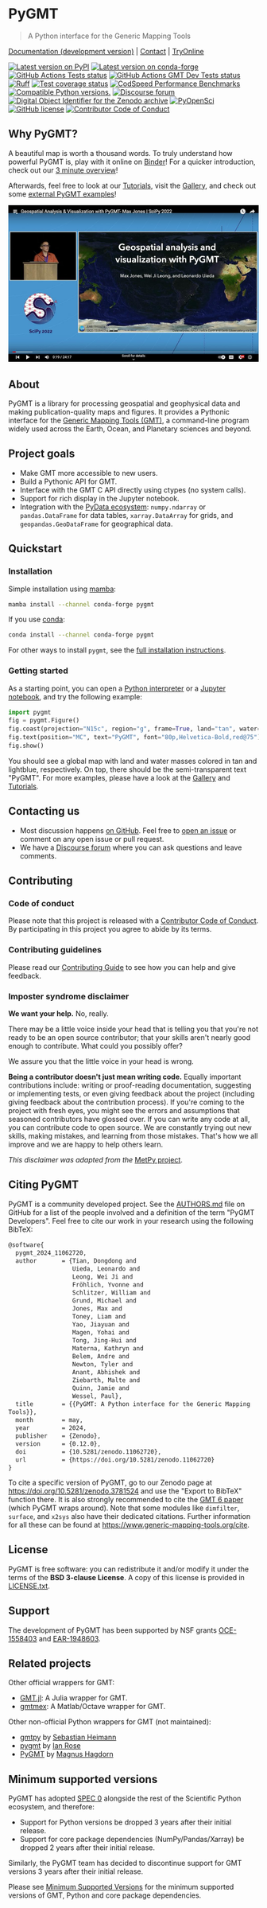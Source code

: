 # PyGMT

> A Python interface for the Generic Mapping Tools

[Documentation (development version)](https://www.pygmt.org/dev) | [Contact](https://forum.generic-mapping-tools.org) | [TryOnline](https://github.com/GenericMappingTools/try-gmt)

[![Latest version on PyPI](http://img.shields.io/pypi/v/pygmt.svg?style=flat-square)](https://pypi.python.org/pypi/pygmt)
[![Latest version on conda-forge](https://img.shields.io/conda/v/conda-forge/pygmt?style=flat-square)](https://anaconda.org/conda-forge/pygmt)
[![GitHub Actions Tests status](https://github.com/GenericMappingTools/pygmt/workflows/Tests/badge.svg)](https://github.com/GenericMappingTools/pygmt/actions/workflows/ci_tests.yaml)
[![GitHub Actions GMT Dev Tests status](https://github.com/GenericMappingTools/pygmt/workflows/GMT%20Dev%20Tests/badge.svg)](https://github.com/GenericMappingTools/pygmt/actions/workflows/ci_tests_dev.yaml)
[![Ruff](https://img.shields.io/endpoint?url=https://raw.githubusercontent.com/astral-sh/ruff/main/assets/badge/v2.json)](https://github.com/astral-sh/ruff)
[![Test coverage status](https://codecov.io/gh/GenericMappingTools/pygmt/branch/main/graph/badge.svg?token=78Fu4EWstx)](https://app.codecov.io/gh/GenericMappingTools/pygmt)
[![CodSpeed Performance Benchmarks](https://img.shields.io/endpoint?url=https://codspeed.io/badge.json)](https://codspeed.io/GenericMappingTools/pygmt)
[![Compatible Python versions.](https://img.shields.io/pypi/pyversions/pygmt.svg?style=flat-square)](https://pypi.python.org/pypi/pygmt)
[![Discourse forum](https://img.shields.io/discourse/status?label=forum&server=https%3A%2F%2Fforum.generic-mapping-tools.org%2F&style=flat-square)](https://forum.generic-mapping-tools.org)
[![Digital Object Identifier for the Zenodo archive](https://zenodo.org/badge/DOI/10.5281/3781524.svg)](https://doi.org/10.5281/zenodo.3781524)
[![PyOpenSci](https://tinyurl.com/y22nb8up)](https://github.com/pyOpenSci/software-review/issues/43)
[![GitHub license](https://img.shields.io/github/license/GenericMappingTools/pygmt?style=flat-square)](https://github.com/GenericMappingTools/pygmt/blob/main/LICENSE.txt)
[![Contributor Code of Conduct](https://img.shields.io/badge/Contributor%20Covenant-v2.1%20adopted-ff69b4.svg)](CODE_OF_CONDUCT.md)

<!-- doc-index-start-after -->

## Why PyGMT?

A beautiful map is worth a thousand words. To truly understand how powerful PyGMT is, play with it online on
[Binder](https://github.com/GenericMappingTools/try-gmt)! For a quicker introduction, check out our
[3 minute overview](https://youtu.be/4iPnITXrxVU)!

Afterwards, feel free to look at our [Tutorials](https://www.pygmt.org/latest/tutorials), visit the
[Gallery](https://www.pygmt.org/latest/gallery), and check out some
[external PyGMT examples](https://www.pygmt.org/latest/external_resources.html)!

![Quick Introduction to PyGMT YouTube Video](doc/_static/scipy2022-youtube-thumbnail.jpg)

## About

PyGMT is a library for processing geospatial and geophysical data and making publication-quality
maps and figures. It provides a Pythonic interface for the
[Generic Mapping Tools (GMT)](https://github.com/GenericMappingTools/gmt), a command-line program
widely used across the Earth, Ocean, and Planetary sciences and beyond.

## Project goals

- Make GMT more accessible to new users.
- Build a Pythonic API for GMT.
- Interface with the GMT C API directly using ctypes (no system calls).
- Support for rich display in the Jupyter notebook.
- Integration with the [PyData ecosystem](https://pydata.org/): `numpy.ndarray` or `pandas.DataFrame` for
  data tables, `xarray.DataArray` for grids, and `geopandas.GeoDataFrame` for geographical data.

## Quickstart

### Installation

Simple installation using [mamba](https://mamba.readthedocs.org/):

```bash
mamba install --channel conda-forge pygmt
```

If you use [conda](https://docs.conda.io/projects/conda/en/latest/user-guide/index.html):

```bash
conda install --channel conda-forge pygmt
```

For other ways to install `pygmt`, see the [full installation instructions](https://www.pygmt.org/latest/install.html).

### Getting started

As a starting point, you can open a [Python interpreter](https://docs.python.org/3/tutorial/interpreter.html)
or a [Jupyter notebook](https://docs.jupyter.org/en/latest/running.html), and try the following example:

``` python
import pygmt
fig = pygmt.Figure()
fig.coast(projection="N15c", region="g", frame=True, land="tan", water="lightblue")
fig.text(position="MC", text="PyGMT", font="80p,Helvetica-Bold,red@75")
fig.show()
```

You should see a global map with land and water masses colored in tan and lightblue, respectively. On top,
there should be the semi-transparent text "PyGMT". For more examples, please have a look at the
[Gallery](https://www.pygmt.org/latest/gallery/index.html) and
[Tutorials](https://www.pygmt.org/latest/tutorials/index.html).

## Contacting us

- Most discussion happens [on GitHub](https://github.com/GenericMappingTools/pygmt).
  Feel free to [open an issue](https://github.com/GenericMappingTools/pygmt/issues/new) or comment on any open
  issue or pull request.
- We have a [Discourse forum](https://forum.generic-mapping-tools.org/c/questions/pygmt-q-a) where you can ask
  questions and leave comments.

## Contributing

### Code of conduct

Please note that this project is released with a
[Contributor Code of Conduct](https://github.com/GenericMappingTools/.github/blob/main/CODE_OF_CONDUCT.md).
By participating in this project you agree to abide by its terms.

### Contributing guidelines

Please read our [Contributing Guide](https://github.com/GenericMappingTools/pygmt/blob/main/CONTRIBUTING.md)
to see how you can help and give feedback.

### Imposter syndrome disclaimer

**We want your help.** No, really.

There may be a little voice inside your head that is telling you that you're not ready to be an open source
contributor; that your skills aren't nearly good enough to contribute. What could you possibly offer?

We assure you that the little voice in your head is wrong.

**Being a contributor doesn't just mean writing code.** Equally important contributions include: writing or
proof-reading documentation, suggesting or implementing tests, or even giving feedback about the project
(including giving feedback about the contribution process). If you're coming to the project with fresh eyes,
you might see the errors and assumptions that seasoned contributors have glossed over. If you can write any
code at all, you can contribute code to open source. We are constantly trying out new skills, making mistakes,
and learning from those mistakes. That's how we all improve and we are happy to help others learn.

*This disclaimer was adapted from the* [MetPy project](https://github.com/Unidata/MetPy).

## Citing PyGMT

PyGMT is a community developed project. See the
[AUTHORS.md](https://github.com/GenericMappingTools/pygmt/blob/main/AUTHORS.md) file on GitHub for a list of
the people involved and a definition of the term "PyGMT Developers". Feel free to cite our work in your
research using the following BibTeX:

```
@software{
  pygmt_2024_11062720,
  author       = {Tian, Dongdong and
                  Uieda, Leonardo and
                  Leong, Wei Ji and
                  Fröhlich, Yvonne and
                  Schlitzer, William and
                  Grund, Michael and
                  Jones, Max and
                  Toney, Liam and
                  Yao, Jiayuan and
                  Magen, Yohai and
                  Tong, Jing-Hui and
                  Materna, Kathryn and
                  Belem, Andre and
                  Newton, Tyler and
                  Anant, Abhishek and
                  Ziebarth, Malte and
                  Quinn, Jamie and
                  Wessel, Paul},
  title        = {{PyGMT: A Python interface for the Generic Mapping Tools}},
  month        = may,
  year         = 2024,
  publisher    = {Zenodo},
  version      = {0.12.0},
  doi          = {10.5281/zenodo.11062720},
  url          = {https://doi.org/10.5281/zenodo.11062720}
}
```

To cite a specific version of PyGMT, go to our Zenodo page at <https://doi.org/10.5281/zenodo.3781524>
and use the "Export to BibTeX" function there. It is also strongly recommended to cite the
[GMT 6 paper](https://doi.org/10.1029/2019GC008515) (which PyGMT wraps around). Note that some modules
like `dimfilter`, `surface`, and `x2sys` also have their dedicated citations. Further information for
all these can be found at <https://www.generic-mapping-tools.org/cite>.

## License

PyGMT is free software: you can redistribute it and/or modify it under the terms of the
**BSD 3-clause License**. A copy of this license is provided in
[LICENSE.txt](https://github.com/GenericMappingTools/pygmt/blob/main/LICENSE.txt).

## Support

The development of PyGMT has been supported by NSF grants
[OCE-1558403](https://www.nsf.gov/awardsearch/showAward?AWD_ID=1558403) and
[EAR-1948603](https://www.nsf.gov/awardsearch/showAward?AWD_ID=1948602).

## Related projects

Other official wrappers for GMT:

- [GMT.jl](https://github.com/GenericMappingTools/GMT.jl): A Julia wrapper for GMT.
- [gmtmex](https://github.com/GenericMappingTools/gmtmex): A Matlab/Octave wrapper for GMT.

Other non-official Python wrappers for GMT (not maintained):

- [gmtpy](https://github.com/emolch/gmtpy) by [Sebastian Heimann](https://github.com/emolch)
- [pygmt](https://github.com/ian-r-rose/pygmt) by [Ian Rose](https://github.com/ian-r-rose)
- [PyGMT](https://github.com/glimmer-cism/PyGMT) by [Magnus Hagdorn](https://github.com/mhagdorn)

<!-- doc-index-end-before -->

## Minimum supported versions

PyGMT has adopted [SPEC 0](https://scientific-python.org/specs/spec-0000/) alongside the
rest of the Scientific Python ecosystem, and therefore:

- Support for Python versions be dropped 3 years after their initial release.
- Support for core package dependencies (NumPy/Pandas/Xarray) be dropped 2 years after
  their initial release.

Similarly, the PyGMT team has decided to discontinue support for GMT versions 3 years
after their initial release.

Please see [Minimum Supported Versions](https://www.pygmt.org/dev/minversions.html) for
the minimum supported versions of GMT, Python and core package dependencies.
